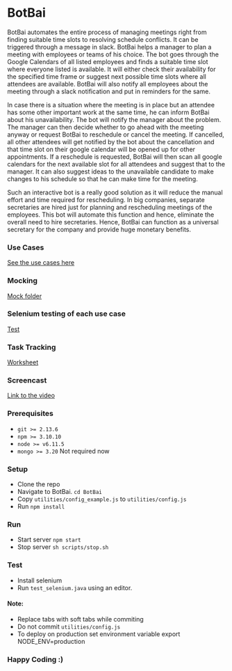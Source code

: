 # BotBai

BotBai automates the entire process of managing meetings right from finding suitable time slots to resolving schedule conflicts. It can be triggered through a message in slack. BotBai helps a manager to plan a meeting with employees or teams of his choice. The bot goes through the Google Calendars of all listed employees and finds a suitable time slot where everyone listed is available. It will either check their availability for the specified time frame or suggest next possible time slots where all attendees are available. BotBai will also notify all employees about the meeting through a slack notification and put in reminders for the same.

In case there is a situation where the meeting is in place but an attendee has some other important work at the same time, he can inform BotBai about his unavailability. The bot will notify the manager about the problem. The manager can then decide whether to go ahead with the meeting anyway or request BotBai to reschedule or cancel the meeting. If cancelled, all other attendees will get notified by the bot about the cancellation and that time slot on their google calendar will be opened up for other appointments. If a reschedule is requested, BotBai will then scan all google calendars for the next available slot for all attendees and suggest that to the manager. It can also suggest ideas to the unavailable candidate to make changes to his schedule so that he can make time for the meeting.

Such an interactive bot is a really good solution as it will reduce the manual effort and time required for rescheduling. In big companies, separate secretaries are hired just for planning and rescheduling meetings of the employees. This bot will automate this function and hence, eliminate the overall need to hire secretaries. Hence, BotBai can function as a universal secretary for the company and provide huge monetary benefits.

### Use Cases
[See the use cases here](https://github.ncsu.edu/nsingh9/CSC510-Bot/blob/master/Design.md#use-cases)

### Mocking
[Mock folder](https://github.ncsu.edu/nsingh9/CSC510-Bot/tree/master/BotBai/mock)

### Selenium testing of each use case
[Test](https://github.ncsu.edu/nsingh9/CSC510-Bot/tree/master/BotBai/test)

### Task Tracking
[Worksheet](https://github.ncsu.edu/nsingh9/CSC510-Bot/blob/master/WORKSHEET.md)

### Screencast
[Link to the video]()

### Prerequisites

* `git >= 2.13.6`
* `npm >= 3.10.10` 
* `node >= v6.11.5`
* `mongo >= 3.20` Not required now

### Setup
* Clone the repo
* Navigate to BotBai. `cd BotBai`
* Copy `utilities/config_example.js` to `utilities/config.js`
* Run `npm install`

### Run
* Start server
	`npm start`
* Stop server
	`sh scripts/stop.sh`

### Test
* Install selenium
* Run `test_selenium.java` using an editor.


#### Note:
* Replace tabs with soft tabs while commiting
* Do not commit `utilities/config.js`
* To deploy on production set environment variable export NODE_ENV=production

### Happy Coding :)
